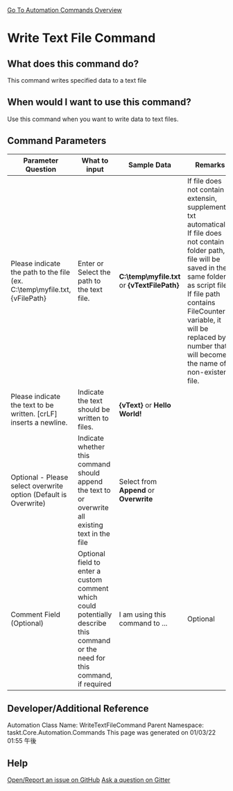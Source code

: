 <!--TITLE: Write Text File Command -->
<!-- SUBTITLE: a command in the Text File Commands group. -->
[Go To Automation Commands Overview](/automation-commands.md)


# Write Text File Command


## What does this command do?
This command writes specified data to a text file


## When would I want to use this command?
Use this command when you want to write data to text files.


## Command Parameters
| Parameter Question   	| What to input  	|  Sample Data 	| Remarks  	|
| ---                    | ---               | ---           | ---       |
|Please indicate the path to the file (ex. C:\temp\myfile.txt, {vFilePath}|Enter or Select the path to the text file.|**C:\temp\myfile.txt** or **{vTextFilePath}**|If file does not contain extensin, supplement txt automatically.<br>If file does not contain folder path, file will be saved in the same folder as script file.<br>If file path contains FileCounter variable, it will be replaced by a number that will become the name of a non-existent file.|
|Please indicate the text to be written. [crLF] inserts a newline.|Indicate the text should be written to files.|**{vText}** or **Hello World!**||
|Optional - Please select overwrite option (Default is Overwrite)|Indicate whether this command should append the text to or overwrite all existing text in the file|Select from **Append** or **Overwrite**||
|Comment Field (Optional)|Optional field to enter a custom comment which could potentially describe this command or the need for this command, if required|I am using this command to ...|Optional|










## Developer/Additional Reference
Automation Class Name: WriteTextFileCommand
Parent Namespace: taskt.Core.Automation.Commands
This page was generated on 01/03/22 01:55 午後


## Help
[Open/Report an issue on GitHub](https://github.com/saucepleez/taskt/issues/new)
[Ask a question on Gitter](https://gitter.im/taskt-rpa/Lobby)
